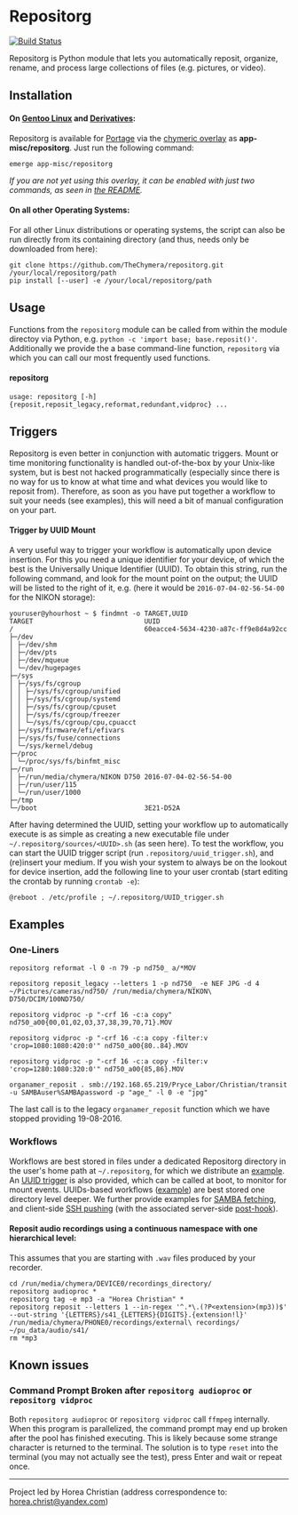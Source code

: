 # Repositorg
[![Build Status](https://travis-ci.org/TheChymera/repositorg.svg?branch=master)](https://travis-ci.org/TheChymera/repositorg)

Repositorg is Python module that lets you automatically reposit, organize, rename, and process large collections of files (e.g. pictures, or video).

## Installation

#### On [Gentoo Linux](http://en.wikipedia.org/wiki/Gentoo_linux) and [Derivatives](http://en.wikipedia.org/wiki/Category:Gentoo_Linux_derivatives):

Repositorg is available for [Portage](http://en.wikipedia.org/wiki/Portage_(software)) via the [chymeric overlay](https://github.com/TheChymera/chymeric) as **app-misc/repositorg**.
Just run the following command:

```
emerge app-misc/repositorg
```

*If you are not yet using this overlay, it can be enabled with just two commands, as seen in [the README](https://github.com/TheChymera/chymeric).*

#### On all other Operating Systems:

For all other Linux distributions or operating systems, the script can also be run directly from
its containing directory (and thus, needs only be downloaded from here):

```
git clone https://github.com/TheChymera/repositorg.git /your/local/repositorg/path
pip install [--user] -e /your/local/repositorg/path
```

## Usage
Functions from the `repositorg` module can be called from within the module directoy via Python, e.g.  `python -c 'import base; base.reposit()'`.
Additionally we provide the a base command-line function, `repositorg` via which you can call our most frequently used functions.

#### repositorg
```
usage: repositorg [-h] {reposit,reposit_legacy,reformat,redundant,vidproc} ...
```
## Triggers

Repositorg is even better in conjunction with automatic triggers.
Mount or time monitoring functionality is handled out-of-the-box by your Unix-like system, but is best not hacked programmatically
(especially since there is no way for us to know at what time and what devices you would like to reposit from).
Therefore, as soon as you have put together a workflow to suit your needs (see examples), this will need a bit of manual configuration on your part.

#### Trigger by UUID Mount

A very useful way to trigger your workflow is automatically upon device insertion.
For this you need a unique identifier for your device, of which the best is the Universally Unique Identifier (UUID).
To obtain this string, run the following command, and look for the mount point on the output; the UUID will be listed to the right of it, e.g. (here it would be `2016-07-04-02-56-54-00` for the NIKON storage):

```
youruser@yhourhost ~ $ findmnt -o TARGET,UUID
TARGET                            UUID
/                                 60eacce4-5634-4230-a87c-ff9e8d4a92cc
├─/dev
│ ├─/dev/shm
│ ├─/dev/pts
│ ├─/dev/mqueue
│ └─/dev/hugepages
├─/sys
│ ├─/sys/fs/cgroup
│ │ ├─/sys/fs/cgroup/unified
│ │ ├─/sys/fs/cgroup/systemd
│ │ ├─/sys/fs/cgroup/cpuset
│ │ ├─/sys/fs/cgroup/freezer
│ │ └─/sys/fs/cgroup/cpu,cpuacct
│ ├─/sys/firmware/efi/efivars
│ ├─/sys/fs/fuse/connections
│ └─/sys/kernel/debug
├─/proc
│ └─/proc/sys/fs/binfmt_misc
├─/run
│ ├─/run/media/chymera/NIKON D750 2016-07-04-02-56-54-00
│ ├─/run/user/115
│ └─/run/user/1000
├─/tmp
└─/boot                           3E21-D52A

```

After having determined the UUID, setting your workflow up to automatically execute is as simple as creating a new executable file under `~/.repositorg/sources/<UUID>.sh` (as seen here).
To test the workflow, you can start the UUID trigger script (run `.repositorg/uuid_trigger.sh`), and (re)insert your medium.
If you wish your system to always be on the lookout for device insertion, add the following line to your user crontab (start editing the crontab by running `crontab -e`):

```
@reboot . /etc/profile ; ~/.repositorg/UUID_trigger.sh
```

## Examples

### One-Liners

```
repositorg reformat -l 0 -n 79 -p nd750_ a/*MOV

repositorg reposit_legacy --letters 1 -p nd750_ -e NEF JPG -d 4 ~/Pictures/cameras/nd750/ /run/media/chymera/NIKON\ D750/DCIM/100ND750/

repositorg vidproc -p "-crf 16 -c:a copy" nd750_a00{00,01,02,03,37,38,39,70,71}.MOV

repositorg vidproc -p "-crf 16 -c:a copy -filter:v 'crop=1080:1080:420:0'" nd750_a00{80..84}.MOV

repositorg vidproc -p "-crf 16 -c:a copy -filter:v 'crop=1280:1080:320:0'" nd750_a00{85,86}.MOV

organamer_reposit . smb://192.168.65.219/Pryce_Labor/Christian/transit -u SAMBAuser%SAMBApassword -p "age_" -l 0 -e "jpg"
```

The last call is to the legacy `organamer_reposit` function which we have stopped providing 19-08-2016.

### Workflows

Workflows are best stored in files under a dedicated Repositorg directory in the user's home path at `~/.repositorg`, for which we distribute an [example](.repositorg).
An [UUID trigger](.repositorg/UUID_trigger.sh) is also provided, which can be called at boot, to monitor for mount events.
UUIDs-based workflows ([example](.repositorg/sources/UUIDs/EXAMPLE-UUID.sh)) are best stored one directory level deeper.
We further provide examples for [SAMBA fetching](.repositorg/sources/example_samba.sh), and client-side [SSH pushing](.repositorg/repositorg_push.sh) (with the associated server-side [post-hook](.repostiorg/sources/example-device_post-hook.sh)).

#### Reposit audio recordings using a continuous namespace with one hierarchical level:

This assumes that you are starting with `.wav` files produced by your recorder.

```
cd /run/media/chymera/DEVICE0/recordings_directory/
repositorg audioproc *
repositorg tag -e mp3 -a "Horea Christian" *
repositorg reposit --letters 1 --in-regex '^.*\.(?P<extension>(mp3))$' --out-string '{LETTERS}/s41_{LETTERS}{DIGITS}.{extension!l}' /run/media/chymera/PHONE0/recordings/external\ recordings/ ~/pu_data/audio/s41/
rm *mp3
```

## Known issues

### Command Prompt Broken after `repositorg audioproc` or `repositorg vidproc`

Both `repositorg audioproc` or `repositorg vidproc` call `ffmpeg` internally.
When this program is parallelized, the command prompt may end up broken after the pool has finished executing.
This is likely because some strange character is returned to the terminal.
The solution is to type `reset` into the terminal (you may not actually see the test), press Enter and wait or repeat once.


---
Project led by Horea Christian (address correspondence to: horea.christ@yandex.com)
